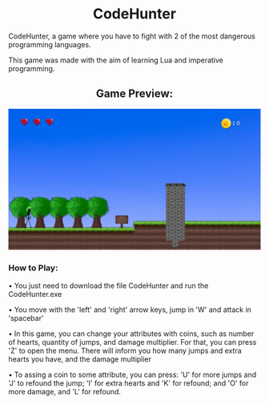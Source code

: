 ﻿<div align="center">
<center><h1>CodeHunter</h1></center>
</div>

<p>
  CodeHunter, a game where you have to fight with 2 of the most dangerous programming languages.
  
  This game was made with the aim of learning Lua and imperative programming.
</p>

<div align="center">
  <h2>Game Preview:</h2>
  <img loading="lazy" src="https://github.com/ThiagoAKAtrist/CodeHunter/blob/main/image.png" width="1000" heigth="800" />
</div>

<div>
  <h3>How to Play:</h3>
</div>

<p>
  &bull; You just need to download the file CodeHunter and run the CodeHunter.exe
  
  &bull; You move with the 'left' and 'right' arrow keys, jump in 'W' and attack in 'spacebar'
  
  &bull; In this game, you can change your attributes with coins, such as number of hearts, quantity of jumps, and damage multiplier.
  For that, you can press 'Z' to open the menu. There will inform you how many jumps and extra hearts you have, and the damage multiplier
  
  &bull; To assing a coin to some attribute, you can press: 'U' for more jumps and 'J' to refound the jump; 'I' for extra hearts and 'K' for refound; and 'O' for more damage, and 'L' for refound.
</p>
